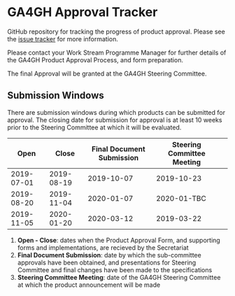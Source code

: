 # GA4GH Approval Tracker
GitHub repository for tracking the progress of product approval. Please see the [issue tracker](https://github.com/ga4gh/approval-tracker/issues) for more information.

Please contact your Work Stream Programme Manager for further details of the GA4GH Product Approval Process, and form preparation.

The final Approval will be granted at the GA4GH Steering Committee. 

## Submission Windows
There are submission windows during which products can be submitted for approval. The closing date for submission for approval is at least 10 weeks prior to the Steering Committee at which it will be evaluated.


| Open  | Close  | Final Document Submission | Steering Committee Meeting  |   |
|---|---|---|---|---|
| 2019-07-01  | 2019-08-19  | 2019-10-07 | 2019-10-23  |   |
| 2019-08-20  | 2019-11-04  | 2020-01-07 |  2020-01-TBC |   |
| 2019-11-05  | 2020-01-20  | 2020-03-12 | 2019-03-22 |   |

1. **Open - Close**: dates when the Product Approval Form, and supporting forms and implementations, are recieved by the Secretariat
2. **Final Document Submission**: date by which the sub-committee approvals have been obtained, and presentations for Steering Committee and final changes have been made to the specifications
3. **Steering Committee Meeting**: date of the GA4GH Steering Committee at which the product announcement will be made




 




